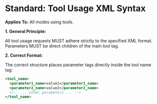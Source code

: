 # Standard: Tool Usage XML Syntax

**Applies To:** All modes using tools.

**1. General Principle:**

All tool usage requests MUST adhere strictly to the specified XML format. Parameters MUST be direct children of the main tool tag.

**2. Correct Format:**

The correct structure places parameter tags directly inside the tool name tag:

```xml
<tool_name>
  <parameter1_name>value1</parameter1_name>
  <parameter2_name>value2</parameter2_name>
  <!-- ... other parameters ... -->
</tool_name>
